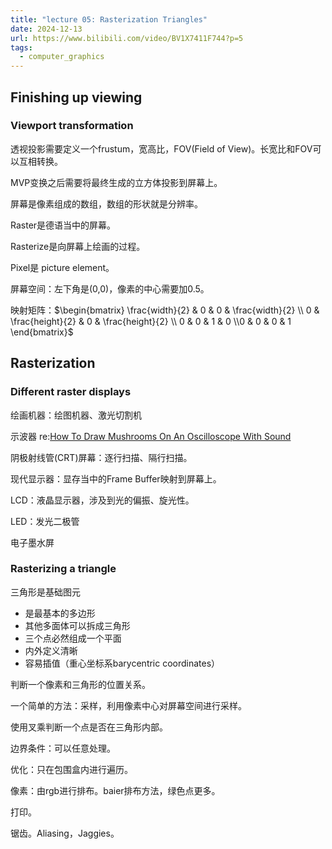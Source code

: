 ```yaml
---
title: "lecture 05: Rasterization Triangles"
date: 2024-12-13
url: https://www.bilibili.com/video/BV1X7411F744?p=5
tags:
  - computer_graphics
---
```


## Finishing up viewing

### Viewport transformation

透视投影需要定义一个frustum，宽高比，FOV(Field of View)。长宽比和FOV可以互相转换。

MVP变换之后需要将最终生成的立方体投影到屏幕上。

屏幕是像素组成的数组，数组的形状就是分辨率。

Raster是德语当中的屏幕。

Rasterize是向屏幕上绘画的过程。

Pixel是 picture element。

屏幕空间：左下角是(0,0)，像素的中心需要加0.5。

映射矩阵：$\begin{bmatrix} \frac{width}{2} & 0 & 0 & \frac{width}{2} \\ 0 & \frac{height}{2} & 0 & \frac{height}{2} \\ 0 & 0 & 1 & 0 \\0 & 0 & 0 & 1 \end{bmatrix}$

## Rasterization

### Different raster displays

绘画机器：绘图机器、激光切割机

示波器 re:[How To Draw Mushrooms On An Oscilloscope With Sound](https://www.youtube.com/watch?v=rtR63-ecUNo)

阴极射线管(CRT)屏幕：逐行扫描、隔行扫描。

现代显示器：显存当中的Frame Buffer映射到屏幕上。

LCD：液晶显示器，涉及到光的偏振、旋光性。

LED：发光二极管

电子墨水屏

### Rasterizing a triangle

三角形是基础图元

- 是最基本的多边形
- 其他多面体可以拆成三角形
- 三个点必然组成一个平面
- 内外定义清晰
- 容易插值（重心坐标系barycentric coordinates）

判断一个像素和三角形的位置关系。

一个简单的方法：采样，利用像素中心对屏幕空间进行采样。

使用叉乘判断一个点是否在三角形内部。

边界条件：可以任意处理。

优化：只在包围盒内进行遍历。

像素：由rgb进行排布。baier排布方法，绿色点更多。

打印。

锯齿。Aliasing，Jaggies。
